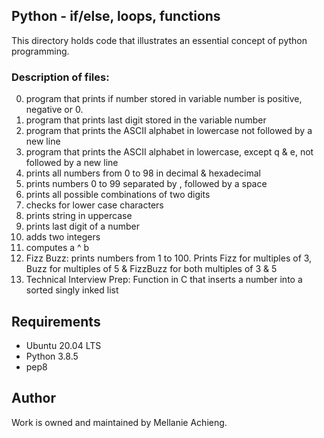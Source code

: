 ## Python - if/else, loops, functions
This directory holds code that illustrates an essential concept of python programming.

### Description of files:
0. program that prints if number stored in variable number is positive, negative or 0.
1. program that prints last digit stored in the variable number 
2. program that prints the ASCII alphabet in lowercase not followed by a new line
3. program that prints the ASCII alphabet in lowercase, except q & e, not followed by a new line 
4. prints all numbers from 0 to 98 in decimal & hexadecimal
5. prints numbers 0 to 99 separated by , followed by a space
6. prints all possible combinations of two digits
7. checks for lower case characters
8. prints string in uppercase
9. prints last digit of a number
10. adds two integers
11. computes a ^ b
12. Fizz Buzz: prints numbers from 1 to 100. Prints Fizz for multiples of 3, Buzz for multiples of 5 & FizzBuzz for both multiples of 3 & 5
13. Technical Interview Prep: Function in C that inserts a number into a sorted singly inked list


## Requirements
* Ubuntu 20.04 LTS
* Python 3.8.5
* pep8 

## Author
Work is owned and maintained by Mellanie Achieng.   
